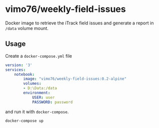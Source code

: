 # vimo76/weekly-field-issues

Docker image to retrieve the iTrack field issues and generate a report in `/data` volume mount.

## Usage

Create a `docker-compose.yml` file

```yaml
version: '3'
services:
    notebook:
        image: "vimo76/weekly-field-issues:0.2-alpine"
        volumes:
        - D:\Data:/data
        environment:
            USER: user
            PASSWORD: password
```

and run it with `docker-compose`.

```bash
docker-compose up
```